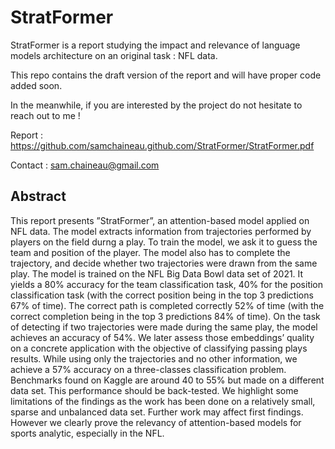 # StratFormer

StratFormer is a report studying the impact and relevance of language models architecture on an original task : NFL data. 

This repo contains the draft version of the report and will have proper code added soon. 

In the meanwhile, if you are interested by the project do not hesitate to reach out to me !

Report : https://github.com/samchaineau.github.com/StratFormer/StratFormer.pdf

Contact : sam.chaineau@gmail.com


## Abstract 

This report presents ”StratFormer”, an attention-based model applied on NFL data. The model extracts
information from trajectories performed by players on the field durng a play. To train the model, we ask it to
guess the team and position of the player. The model also has to complete the trajectory, and decide whether
two trajectories were drawn from the same play.
The model is trained on the NFL Big Data Bowl data set of 2021. It yields a 80% accuracy for the
team classification task, 40% for the position classification task (with the correct position being in the top 3
predictions 67% of time). The correct path is completed correctly 52% of time (with the correct completion
being in the top 3 predictions 84% of time). On the task of detecting if two trajectories were made during
the same play, the model achieves an accuracy of 54%.
We later assess those embeddings’ quality on a concrete application with the objective of classifying
passing plays results. While using only the trajectories and no other information, we achieve a 57% accuracy
on a three-classes classification problem. Benchmarks found on Kaggle are around 40 to 55% but made on
a different data set. This performance should be back-tested.
We highlight some limitations of the findings as the work has been done on a relatively small, sparse
and unbalanced data set. Further work may affect first findings. However we clearly prove the relevancy of
attention-based models for sports analytic, especially in the NFL.
